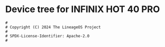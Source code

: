 # Device tree for INFINIX HOT 40 PRO

```
#
# Copyright (C) 2024 The LineageOS Project
#
# SPDX-License-Identifier: Apache-2.0
#
```
